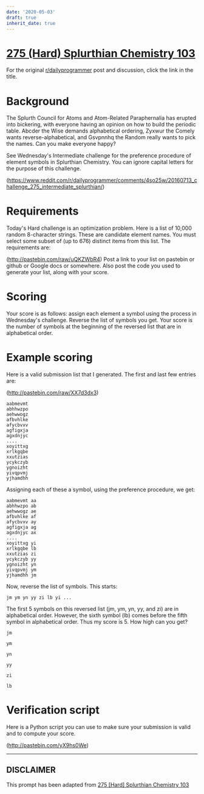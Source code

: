 ```yaml
---
date: '2020-05-03'
draft: true
inherit_date: true
---
```


# [275 (Hard) Splurthian Chemistry 103](https://www.reddit.com/r/dailyprogrammer/comments/4t11c3/20160715_challenge_275_hard_splurthian_chemistry/)

For the original [r/dailyprogrammer](https://www.reddit.com/r/dailyprogrammer/) post and discussion, click the link in the title.

# Background
The Splurth Council for Atoms and Atom-Related Paraphernalia has erupted into bickering, with everyone having an opinion on how to build the periodic table. Abcder the Wise demands alphabetical ordering, Zyxwur the Comely wants reverse-alphabetical, and Gsvpnnhq the Random really wants to pick the names. Can you make everyone happy?

See Wednesday's Intermediate challenge for the preference procedure of element symbols in Splurthian Chemistry. You can ignore capital letters for the purpose of this challenge.

(https://www.reddit.com/r/dailyprogrammer/comments/4so25w/20160713_challenge_275_intermediate_splurthian/)
# Requirements
Today's Hard challenge is an optimization problem. Here is a list of 10,000 random 8-character strings. These are candidate element names. You must select some subset of (up to 676) distinct items from this list. The requirements are:

(http://pastebin.com/raw/uQKZWbR4)
Post a link to your list on pastebin or github or Google docs or somewhere. Also post the code you used to generate your list, along with your score.

# Scoring
Your score is as follows: assign each element a symbol using the process in Wednesday's challenge. Reverse the list of symbols you get. Your score is the number of symbols at the beginning of the reversed list that are in alphabetical order.

# Example scoring
Here is a valid submission list that I generated. The first and last few entries are:

(http://pastebin.com/raw/XX7d3dx3)

```
aabmevmt
abhhwzpo
aehwwogz
afbvhlke
afycbvxv
agfigxja
agxdnjyc
....
xoyittxg
xrlkgqbe
xxutzias
ycykczyb
ygnoizht
yivqpvmj
yjhamdhh
```
Assigning each of these a symbol, using the preference procedure, we get:


```
aabmevmt aa
abhhwzpo ab
aehwwogz ae
afbvhlke af
afycbvxv ay
agfigxja ag
agxdnjyc ax
....
xoyittxg yi
xrlkgqbe lb
xxutzias zi
ycykczyb yy
ygnoizht yn
yivqpvmj ym
yjhamdhh jm
```
Now, reverse the list of symbols. This starts:


```
jm ym yn yy zi lb yi ...
```
The first 5 symbols on this reversed list (jm, ym, yn, yy, and zi) are in alphabetical order. However, the sixth symbol (lb) comes before the fifth symbol in alphabetical order. Thus my score is 5. How high can you get?


```
jm
```

```
ym
```

```
yn
```

```
yy
```

```
zi
```

```
lb
```
# Verification script
Here is a Python script you can use to make sure your submission is valid and to compute your score.

(http://pastebin.com/yX9hs0We)

----
## **DISCLAIMER**
This prompt has been adapted from [275 [Hard] Splurthian Chemistry 103](https://www.reddit.com/r/dailyprogrammer/comments/4t11c3/20160715_challenge_275_hard_splurthian_chemistry/
)
